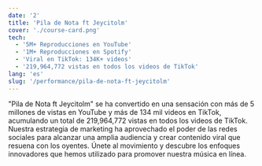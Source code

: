 ```yaml
---
date: '2'
title: 'Pila de Nota ft Jeycitolm'
cover: './course-card.png'
tech:
  - '5M+ Reproducciones en YouTube'          
  - '1M+ Reproducciones en Spotify'
  - 'Viral en TikTok: 134K+ videos'
  - '219,964,772 vistas en todos los videos de TikTok'
lang: 'es'
slug: '/performance/pila-de-nota-ft-jeycitolm'
---
```


"Pila de Nota ft Jeycitolm" se ha convertido en una sensación con más de 5 millones de vistas en YouTube y más de 134 mil videos en TikTok, acumulando un total de 219,964,772 vistas en todos los videos de TikTok. Nuestra estrategia de marketing ha aprovechado el poder de las redes sociales para alcanzar una amplia audiencia y crear contenido viral que resuena con los oyentes. Únete al movimiento y descubre los enfoques innovadores que hemos utilizado para promover nuestra música en línea.
